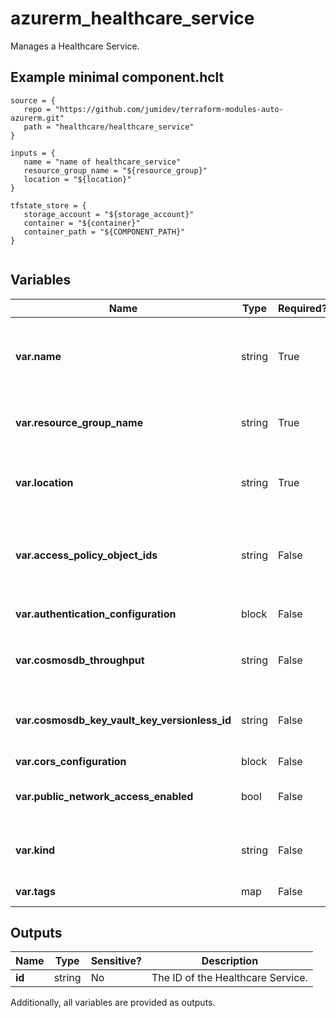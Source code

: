 # azurerm_healthcare_service

Manages a Healthcare Service.

## Example minimal component.hclt

```hcl
source = {
   repo = "https://github.com/jumidev/terraform-modules-auto-azurerm.git" 
   path = "healthcare/healthcare_service" 
}

inputs = {
   name = "name of healthcare_service" 
   resource_group_name = "${resource_group}" 
   location = "${location}" 
}

tfstate_store = {
   storage_account = "${storage_account}" 
   container = "${container}" 
   container_path = "${COMPONENT_PATH}" 
}


```

## Variables

| Name | Type | Required? |  Default  |  Description |
| ---- | ---- | --------- |  ----------- | ----------- |
| **var.name** | string | True | -  |  The name of the service instance. Used for service endpoint, must be unique within the audience. Changing this forces a new resource to be created. | 
| **var.resource_group_name** | string | True | -  |  The name of the Resource Group in which to create the Service. Changing this forces a new resource to be created. | 
| **var.location** | string | True | -  |  Specifies the supported Azure Region where the Service should be created. Changing this forces a new resource to be created. | 
| **var.access_policy_object_ids** | string | False | -  |  A set of Azure object IDs that are allowed to access the Service. If not configured, the default value is the object id of the service principal or user that is running Terraform. | 
| **var.authentication_configuration** | block | False | -  |  An `authentication_configuration` block. | 
| **var.cosmosdb_throughput** | string | False | `1000`  |  The provisioned throughput for the backing database. Range of `400`-`100000`. Defaults to `1000`. | 
| **var.cosmosdb_key_vault_key_versionless_id** | string | False | -  |  A versionless Key Vault Key ID for CMK encryption of the backing database. Changing this forces a new resource to be created. | 
| **var.cors_configuration** | block | False | -  |  A `cors_configuration` block. | 
| **var.public_network_access_enabled** | bool | False | `True`  |  Whether public network access is enabled or disabled for this service instance. Defaults to `true`. | 
| **var.kind** | string | False | -  |  The type of the service. Values at time of publication are: `fhir`, `fhir-Stu3` and `fhir-R4`. Default value is `fhir`. | 
| **var.tags** | map | False | -  |  A mapping of tags to assign to the resource. | 



## Outputs

| Name | Type | Sensitive? | Description |
| ---- | ---- | --------- | --------- |
| **id** | string | No  | The ID of the Healthcare Service. | 

Additionally, all variables are provided as outputs.
